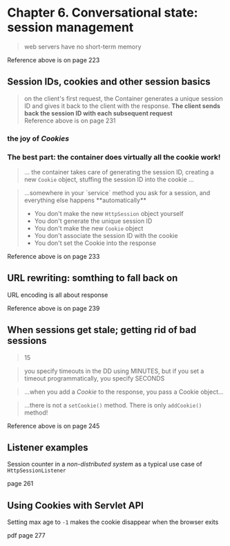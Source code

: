 # Chapter 6. Conversational state: session management

> web servers have no short-term memory

Reference above is on page 223

## Session IDs, cookies and other session basics
> on the client's first request, the Container generates a unique session ID and gives it back to the client with the response. **The client sends back the session ID with each subsequent request**  
Reference above is on page 231
### the joy of *Cookies*
### The best part: the container does virtually all the cookie work!
> ... the container takes care of generating the session ID, creating a new `Cookie` object, stuffing the session ID into the cookie ...
<blockquote>
...somewhere in your `service` method you ask for a session, and everything else happens **automatically**

* You don't make the new `HttpSession` object yourself
* You don't generate the unique session ID
* You don't make the new `Cookie` object
* You don't associate the session ID with the cookie
* You don't set the Cookie into the response
</blockquote>
Reference above is on page 233

## URL rewriting: somthing to fall back on
URL encoding is all about response

Reference above is on page 239

## When sessions get stale; getting rid of bad sessions

<blockquote>
  <session-config>
    <session-timeout>15</session-timeout>
  </session-config>
</blockquote>

> you specify timeouts in the DD using MINUTES, but if you set a timeout programmatically, you specify SECONDS

> ...when you add a *Cookie* to the response, you pass a Cookie object...

> ...there is not a `setCookie()` method. There is only `addCookie()` method!

Reference above is on page 245

## Listener examples

Session counter in a *non-distributed system* as a typical use case of `HttpSessionListener`

page 261

## Using Cookies with Servlet API
Setting max age to `-1` makes the cookie disappear when the browser exits

pdf page 277
